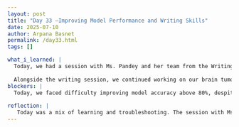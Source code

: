 ```yaml
---
layout: post
title: "Day 33 –Improving Model Performance and Writing Skills"
date: 2025-07-10
author: Arpana Basnet
permalink: /day33.html
tags: []

what_i_learned: |
  Today, we had a session with Ms. Pandey and her team from the Writing Department. The focus of the session was on strengthening our academic writing skills. Ms. Pandey taught us what makes effective writing, how to structure our reports, and how to avoid common mistakes. She explained the importance of clarity, flow, and grammar when preparing research summaries or reflections.
  
  Alongside the writing session, we continued working on our brain tumor classification project using gene expression data. We applied differential expression analysis (DEG) using t-tests to filter statistically significant genes, followed by log2 fold change to identify meaningful biological differences. We used SMOTE to balance the dataset and tried multiple models including Logistic Regression, Random Forest, XGBoost, KNN, AdaBoost, and SVM. We also tested feature selection using L1-SVM, but the accuracy stayed below our goal of 80%. We explored PCA, but it didn’t improve performance either. We are now working on analyzing top reactive genes and visualizing the results using bar plots and volcano plots for better understanding and evidence.
blockers: |
  Today, we faced difficulty improving model accuracy above 80%, despite trying various algorithms like Random Forest, XGBoost, and SVM. Using PCA for dimensionality reduction did not help and made the results harder to interpret biologically. L1-SVM feature selection also didn’t lead to better performance than our DEG based approach. Although we generated volcano plots, we struggled to connect them directly to stronger classification outcomes. The writing session with Ms. Pandey was helpful for general writing tips.
  
reflection: |
   Today was a mix of learning and troubleshooting. The session with Ms. Pandey helped reinforce the importance of clear writing, especially as we prepare to explain our complex machine learning project to others. On the technical side, we applied several models and methods like SMOTE, DEG filtering, PCA, and L1-SVM, but still couldn’t reach the desired accuracy above 80%. This reminded us that model performance can be unpredictable and often requires deeper tuning and experimentation.
---
```











